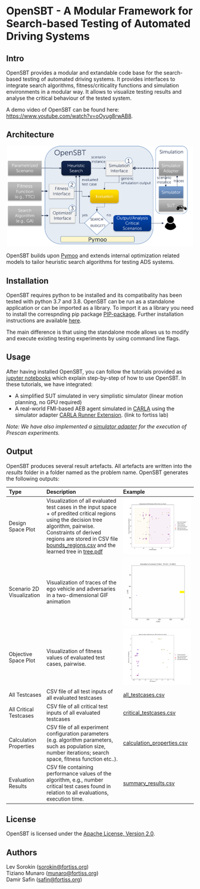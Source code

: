 # OpenSBT - A Modular Framework for Search-based Testing of Automated Driving Systems


## Intro

OpenSBT provides a modular and extandable code base for the search-based testing of automated driving systems. It provides interfaces to integrate search algorithms, fitness/criticality functions and simulation environments in a modular way. It allows to visualize testing results and analyse the critical behaviour of the tested system. 

A demo video of OpenSBT can be found here: https://www.youtube.com/watch?v=oOyug8rwAB8.


## Architecture

<p align="center">
<div style="text-align:center"><img src="doc/figures/OpenSBT_architecture.png" width="500"/></div>
</p>

OpenSBT builds upon [Pymoo](https://pymoo.org/) and extends internal optimization related models to tailor heuristic search algorithms for testing ADS systems.

## Installation

OpenSBT requires python to be installed and its compatibality has been tested with python 3.7 and 3.8. OpenSBT can be run as a standalone application or can be imported as a library.  To import it as a library you need to install the correspnding pip package [PIP-package](TODO). Further installation instructions are available [here](/doc/jupyter/01_Installation.ipynb).

The main difference is that using the standalone mode allows us to modify and execute existing testing experiments by using command line flags.

## Usage

After having installed OpenSBT, you can follow the tutorials provided as [jupyter notebooks](/doc/jupyter) which explain step-by-step of how to use OpenSBT. In these tutorials, we have integrated:

-  A simplified SUT simulated in very simplistic simulator (linear motion planning, no GPU required) 
-  A real-world FMI-based AEB agent simulated in [CARLA](https://carla.org/) using the simulator adapter [CARLA Runner Extension](https://git.fortiss.org/opensbt/carla-runner). (link to fortiss lab)

_Note: We have also implemented a [simulator adapter](https://git.fortiss.org/opensbt/prescan_runner) for the execution of Prescan experiments._


## Output

OpenSBT produces several result artefacts. All artefacts are written into the *results* folder in a folder named as the problem name. 
OpenSBT generates the following outputs:


| Type | Description | Example | 
|:--------------|:-------------|:--------------|
| Design Space Plot | Visualization of all evaluated test cases in the input space + of predited critical regions using the decision tree algorithm, pairwise. Constraints of derived regions are stored in CSV file [bounds_regions.csv](doc/example/results/single/PedestrianCrossingStartWalk/NSGA2/ex2/classification/bounds_regions.csv) and the learned tree in [tree.pdf](example/results/single/PedestrianCrossingStartWalk/NSGA2/ex2/classification/tree.pdf) | <img src="doc/example/results/single/PedestrianCrossingStartWalk/NSGA2/ex2/design_space/FinalHostSpeed_PedestrianEgoDistanceStartWalk.png" alt="Design Space Plot" width="400"/>  |
| Scenario 2D Visualization | Visualization of traces of the ego vehicle and adversaries in a two-dimensional GIF animation | <img src="doc/example/results/single/PedestrianCrossingStartWalk/NSGA2/ex2/gif/0_trajectory.gif" alt="Scenario Visualization" width="400"/> |
Objective Space Plot | Visualization of fitness values of evaluated test cases, pairwise.   | <img src="doc/example/results/single/PedestrianCrossingStartWalk/NSGA2/ex2/objective_space/Min%20distance_Velocity%20at%20min%20distance.png" alt="Objective Space Plot" width="400"/> |
| All Testcases |  CSV file of all test inputs of all evaluated testcases | [all_testcases.csv](doc/example/results/single/PedestrianCrossingStartWalk/NSGA2/ex2/all_testcases.csv) |
| All Critical Testcases |  CSV file of all critical test inputs of all evaluated testcases | [critical_testcases.csv](doc/example/results/single/PedestrianCrossingStartWalk/NSGA2/ex2/critical_testcases.csv)|
| Calculation Properties |  CSV file of all experiment configuration parameters (e.g. algorithm parameters, such as population size, number iterations; search space, fitness function etc..).  | [calculation_properties.csv](doc/example/results/single/PedestrianCrossingStartWalk/NSGA2/ex2/calculation_properties.csv) |
| Evaluation Results |  CSV file containing performance values of the algorithm, e.g., number critical test cases found in relation to all evaluations, execution time.| [summary_results.csv](doc/example/results/single/PedestrianCrossingStartWalk/NSGA2/ex2/summary_results.csv)|


## License

OpenSBT is licensed under the [Apache License, Version 2.0](LICENSE).

## Authors

Lev Sorokin (sorokin@fortiss.org) \
Tiziano Munaro (munaro@fortiss.org) \
Damir Safin (safin@fortiss.org) 

